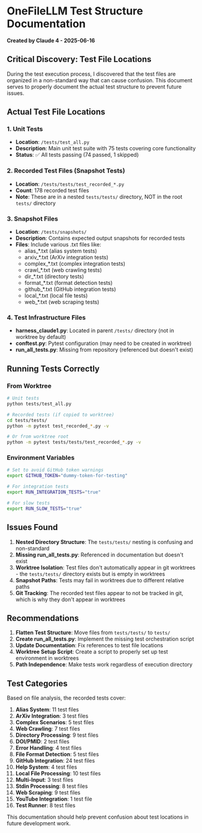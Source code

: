# OneFileLLM Test Structure Documentation
**Created by Claude 4 - 2025-06-16**

## Critical Discovery: Test File Locations

During the test execution process, I discovered that the test files are organized in a non-standard way that can cause confusion. This document serves to properly document the actual test structure to prevent future issues.

## Actual Test File Locations

### 1. Unit Tests
- **Location**: `/tests/test_all.py`
- **Description**: Main unit test suite with 75 tests covering core functionality
- **Status**: ✅ All tests passing (74 passed, 1 skipped)

### 2. Recorded Test Files (Snapshot Tests)
- **Location**: `/tests/tests/test_recorded_*.py`
- **Count**: 178 recorded test files
- **Note**: These are in a nested `tests/tests/` directory, NOT in the root `tests/` directory

### 3. Snapshot Files
- **Location**: `/tests/snapshots/`
- **Description**: Contains expected output snapshots for recorded tests
- **Files**: Include various .txt files like:
  - alias_*.txt (alias system tests)
  - arxiv_*.txt (ArXiv integration tests)
  - complex_*.txt (complex integration tests)
  - crawl_*.txt (web crawling tests)
  - dir_*.txt (directory tests)
  - format_*.txt (format detection tests)
  - github_*.txt (GitHub integration tests)
  - local_*.txt (local file tests)
  - web_*.txt (web scraping tests)

### 4. Test Infrastructure Files
- **harness_claude1.py**: Located in parent `/tests/` directory (not in worktree by default)
- **conftest.py**: Pytest configuration (may need to be created in worktree)
- **run_all_tests.py**: Missing from repository (referenced but doesn't exist)

## Running Tests Correctly

### From Worktree
```bash
# Unit tests
python tests/test_all.py

# Recorded tests (if copied to worktree)
cd tests/tests/
python -m pytest test_recorded_*.py -v

# Or from worktree root
python -m pytest tests/tests/test_recorded_*.py -v
```

### Environment Variables
```bash
# Set to avoid GitHub token warnings
export GITHUB_TOKEN="dummy-token-for-testing"

# For integration tests
export RUN_INTEGRATION_TESTS="true"

# For slow tests
export RUN_SLOW_TESTS="true"
```

## Issues Found

1. **Nested Directory Structure**: The `tests/tests/` nesting is confusing and non-standard
2. **Missing run_all_tests.py**: Referenced in documentation but doesn't exist
3. **Worktree Isolation**: Test files don't automatically appear in git worktrees - the `tests/tests/` directory exists but is empty in worktrees
4. **Snapshot Paths**: Tests may fail in worktrees due to different relative paths
5. **Git Tracking**: The recorded test files appear to not be tracked in git, which is why they don't appear in worktrees

## Recommendations

1. **Flatten Test Structure**: Move files from `tests/tests/` to `tests/`
2. **Create run_all_tests.py**: Implement the missing test orchestration script
3. **Update Documentation**: Fix references to test file locations
4. **Worktree Setup Script**: Create a script to properly set up test environment in worktrees
5. **Path Independence**: Make tests work regardless of execution directory

## Test Categories

Based on file analysis, the recorded tests cover:

1. **Alias System**: 11 test files
2. **ArXiv Integration**: 3 test files
3. **Complex Scenarios**: 5 test files
4. **Web Crawling**: 7 test files
5. **Directory Processing**: 9 test files
6. **DOI/PMID**: 2 test files
7. **Error Handling**: 4 test files
8. **File Format Detection**: 5 test files
9. **GitHub Integration**: 24 test files
10. **Help System**: 4 test files
11. **Local File Processing**: 10 test files
12. **Multi-Input**: 3 test files
13. **Stdin Processing**: 8 test files
14. **Web Scraping**: 9 test files
15. **YouTube Integration**: 1 test file
16. **Test Runner**: 8 test files

This documentation should help prevent confusion about test locations in future development work.